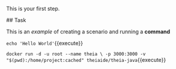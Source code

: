 This is your first step.

## Task

This is an _example_ of creating a scenario and running a **command**

`echo 'Hello World'`{{execute}}

    
`docker run -d -u root --name theia \
    -p 3000:3000 -v "$(pwd):/home/project:cached" theiaide/theia-java`{{execute}}

